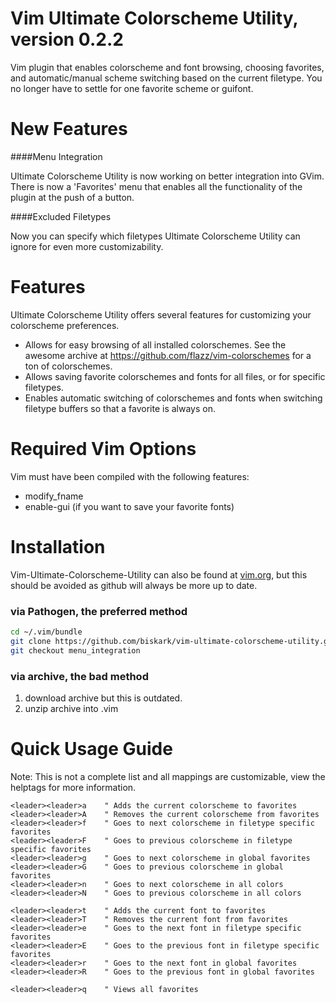 Vim Ultimate Colorscheme Utility, version 0.2.2
=======================================

Vim plugin that enables colorscheme and font browsing, choosing favorites, and
automatic/manual scheme switching based on the current filetype. You no longer
have to settle for one favorite scheme or guifont.

New Features
============
####Menu Integration

Ultimate Colorscheme Utility is now working on better integration into GVim.
There is now a 'Favorites' menu that enables all the functionality of the
plugin at the push of a button.

####Excluded Filetypes

Now you can specify which filetypes Ultimate Colorscheme Utility can ignore for
even more customizability.

Features
========
Ultimate Colorscheme Utility offers several features for customizing your
colorscheme preferences.
- Allows for easy browsing of all installed colorschemes. See the awesome
  archive at https://github.com/flazz/vim-colorschemes for a ton of
  colorschemes.
- Allows saving favorite colorschemes and fonts for all files, or for specific
  filetypes.
- Enables automatic switching of colorschemes and fonts when switching filetype
  buffers so that a favorite is always on.

Required Vim Options
====================
Vim must have been compiled with the following features:
- modify\_fname
- enable-gui (if you want to save your favorite fonts)

Installation
============
Vim-Ultimate-Colorscheme-Utility can also be found at
[vim.org](http://www.vim.org/scripts/script.php?script_id=4679), but this
should be avoided as github will always be more up to date.

### via Pathogen, the preferred method

```bash
cd ~/.vim/bundle
git clone https://github.com/biskark/vim-ultimate-colorscheme-utility.git
git checkout menu_integration
```

### via archive, the bad method
1. download archive
   but this is outdated.
2. unzip archive into .vim

Quick Usage Guide
=================
Note: This is not a complete list and all mappings are customizable, view the
helptags for more information.

```vim
<leader><leader>a    " Adds the current colorscheme to favorites
<leader><leader>A    " Removes the current colorscheme from favorites
<leader><leader>f    " Goes to next colorscheme in filetype specific favorites
<leader><leader>F    " Goes to previous colorscheme in filetype specific favorites
<leader><leader>g    " Goes to next colorscheme in global favorites
<leader><leader>G    " Goes to previous colorscheme in global favorites
<leader><leader>n    " Goes to next colorscheme in all colors
<leader><leader>N    " Goes to previous colorscheme in all colors

<leader><leader>t    " Adds the current font to favorites
<leader><leader>T    " Removes the current font from favorites
<leader><leader>e    " Goes to the next font in filetype specific favorites
<leader><leader>E    " Goes to the previous font in filetype specific favorites
<leader><leader>r    " Goes to the next font in global favorites
<leader><leader>R    " Goes to the previous font in global favorites

<leader><leader>q    " Views all favorites
```

